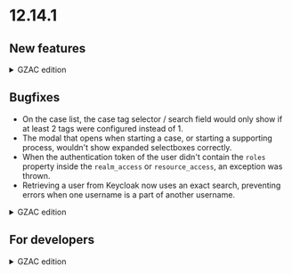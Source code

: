 # 12.14.1

## New features

<details>

<summary>GZAC edition</summary>

* The Zaken API plugin now supports a plugin action to link a Zaak to other Zaken. The type of the relation can be `vervolg`, `onderwerp` or `bijdrage`.
* The page title of the Object detail page has been removed to be more consistent with the other pages. Instead, the page title shows 'Object details'.

</details>

## Bugfixes

* On the case list, the case tag selector / search field would only show if at least 2 tags were configured instead of 1.
* The modal that opens when starting a case, or starting a supporting process, wouldn't show expanded selectboxes correctly.&#x20;
* When the authentication token of the user didn't contain the `roles` property inside the `realm_access` or `resource_access`, an exception was thrown.&#x20;
* Retrieving a user from Keycloak now uses an exact search, preventing errors when one username is a part of another username.

<details>

<summary>GZAC edition</summary>

* The Document list was not sorted correctly on the column that was configured as initial sort.
* In the process of uploading a Document in parts, the correct lock ID is now used. This would cause errors when using specific DRC's like Alfresco.

</details>

## For developers

<details>

<summary>GZAC edition</summary>

* The Zaken API client now offers a method to update a ZaakRol.
* The BetrokkeneIdentificatie, used for creating, updating and retrieving ZaakRollen, now includes all types: `vestiging`, `organisatorische_eenheid` and `medewerker`

</details>
